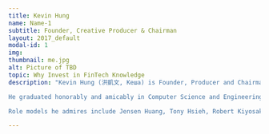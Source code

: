 ```yaml
---
title: Kevin Hung
name: Name-1
subtitle: Founder, Creative Producer & Chairman
layout: 2017_default
modal-id: 1
img:
thumbnail: me.jpg
alt: Picture of TBD
topic: Why Invest in FinTech Knowledge
description: "Kevin Hung (洪凱文, Кеша) is Founder, Producer and Chairman of inaugural Birthday Cryptocurrency Conference 2018 and is an aspiring amateur artist, entrepreneur and world renown Imagineer who mixes, marries and combines diverse branches of knowledge learned and observed from creative visualization, meditation, lucid dreaming, public speaking and decentralization into a potent, positive power and force for Good.<br> <br>

He graduated honorably and amicably in Computer Science and Engineering Major-Mathematics Minor from University of California where he Co-Founded the Data Science Student Society in San Diego, meanwhile gaining 5 years of professional internships, engineering positions and contract projects under his belt with companies like Yelp, Qualcomm, Doctible, Supermicro and 5 months of cryptocurrency startup work experience in the sustainable energy blockchain space.<br> <br> 

Role models he admires include Jensen Huang, Tony Hsieh, Robert Kiyosaki, and Jerry Yang, Co-Founder of Yahoo and Marissa Mayer, hoping to revive the glory of the tech giant into newly successful reincarnated ventures and brainchildren for future young generations to enjoy and prosper."

---
```


